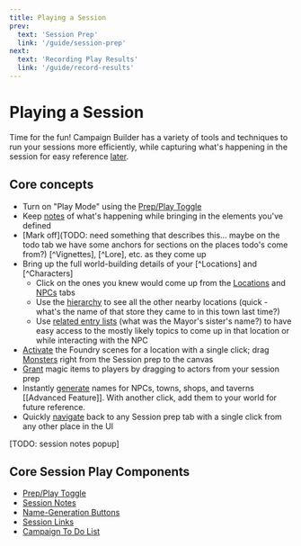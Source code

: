 ```yaml
---
title: Playing a Session
prev: 
  text: 'Session Prep'
  link: '/guide/session-prep'
next: 
  text: 'Recording Play Results'
  link: '/guide/record-results'
---
```


# Playing a Session
Time for the fun!  Campaign Builder has a variety of tools and techniques to run your sessions more efficiently, while capturing what's happening in the session for easy reference [later](/guide/record-results).

## Core concepts
* Turn on "Play Mode" using the [Prep/Play Toggle](/reference/navigation/prep-play)
* Keep [notes](/reference/playing/content/session/notes) of what's happening while bringing in the elements you've defined
* [Mark off](TODO: need something that describes this... maybe on the todo tab we have some anchors for sections on the places todo's come from?) [^Vignettes], [^Lore], etc. as they come up
* Bring up the full world-building details of your [^Locations] and [^Characters]
  * Click on the ones you knew would come up from the [Locations](/reference/playing/content/session/locations) and [NPCs](/reference/playing/content/session/npcs) tabs
  * Use the [hierarchy](/reference/navigation/sidebar#hierarchies) to see all the other nearby locations    (quick - what's the name of that store they came to in this town last time?) 
  * Use [related entry lists](/reference/world-building/content/entry/relationships) (what was the Mayor's sister's name?) to have easy access to the mostly likely topics to come up in that location or while interacting with the NPC
* [Activate](/reference/world-building/content/location#scenes) the Foundry scenes for a location with a single click; drag [Monsters](/reference/playing/content/session/monsters) right from the Session prep to the canvas
* [Grant](/reference/playing/content/session/magic-items) magic items to players by dragging to actors from your session prep
* Instantly [generate](/reference/navigation/name-generation) names for NPCs, towns, shops, and taverns [[Advanced Feature]]. With another click, add them to your world for future reference.
* Quickly [navigate](/reference/navigation/session-links) back to any Session prep tab with a single click from any other place in the UI

[TODO: session notes popup]

## Core Session Play Components
* [Prep/Play Toggle](/reference/navigation/prep-play)
* [Session Notes](/reference/playing/content/session/notes)
* [Name-Generation Buttons](/reference/navigation/name-generation)
* [Session Links](/reference/navigation/session-links)
* [Campaign To Do List](/reference/playing/content/campaign/todos)


<!-- # Playing a Session

The module provides several features to help you run your game smoothly.

## Session Management

During a session:
1. Open the Campaign Planning tab

2. Select the current session

3. Use the various tabs to access your prepared content

4. Mark elements as "used" or "revealed" as appropriate

## Quick Access

The module provides quick access to:
- Foundry Scenes linked to your Locations
- Foundry Actors linked to your Characters
- Foundry Items linked to your magic items

Simply click the appropriate icon next to an element to access it. Context menus are also available for additional options.

## Note Taking

You can take notes during the session:
1. In your session, click the "Notes" tab

2. Enter your notes

3. Click "Save"

Entering play mode will (assuming you have the setting turned on in Module Settings) automatically open a separate window
that is tied to the notes of the current session.  This can make it easier to take quick notes without needing to change your tab, etc.
inside the main window.  

Changes in one spot will be reflected in the other when you save. -->

<!-- - [Running Your Session](session-play/index.md)
- [Managing Content During Gameplay](session-play/gameplay-management.md)
- [Tracking Session Progress](session-play/progress-tracking.md)
- [Real-Time Content Creation](session-play/realtime-content.md)
- [Post-Session Activities](session-play/post-session.md) -->
